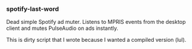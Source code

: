 ### spotify-last-word

Dead simple Spotify ad muter. Listens to MPRIS events from the desktop client and mutes PulseAudio on ads instantly.

This is dirty script that I wrote because I wanted a compiled version (lul).
